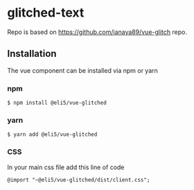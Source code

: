 # glitched-text

Repo is based on https://github.com/ianaya89/vue-glitch repo.

## Installation
The vue component can be installed via npm or yarn

### npm 
```
$ npm install @eli5/vue-glitched
```

### yarn
```
$ yarn add @eli5/vue-glitched
```

### CSS

In your main css file add this line of code

```
@import "~@eli5/vue-glitched/dist/client.css";
```